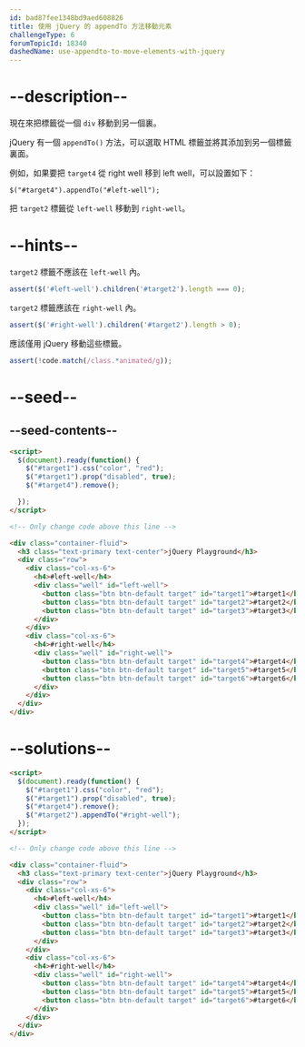 ```yaml
---
id: bad87fee1348bd9aed608826
title: 使用 jQuery 的 appendTo 方法移動元素
challengeType: 6
forumTopicId: 18340
dashedName: use-appendto-to-move-elements-with-jquery
---
```


# --description--

現在來把標籤從一個 `div` 移動到另一個裏。

jQuery 有一個 `appendTo()` 方法，可以選取 HTML 標籤並將其添加到另一個標籤裏面。

例如，如果要把 `target4` 從 right well 移到 left well，可以設置如下：

`$("#target4").appendTo("#left-well");`

把 `target2` 標籤從 `left-well` 移動到 `right-well`。

# --hints--

`target2` 標籤不應該在 `left-well` 內。

```js
assert($('#left-well').children('#target2').length === 0);
```

`target2` 標籤應該在 `right-well` 內。

```js
assert($('#right-well').children('#target2').length > 0);
```

應該僅用 jQuery 移動這些標籤。

```js
assert(!code.match(/class.*animated/g));
```

# --seed--

## --seed-contents--

```html
<script>
  $(document).ready(function() {
    $("#target1").css("color", "red");
    $("#target1").prop("disabled", true);
    $("#target4").remove();

  });
</script>

<!-- Only change code above this line -->

<div class="container-fluid">
  <h3 class="text-primary text-center">jQuery Playground</h3>
  <div class="row">
    <div class="col-xs-6">
      <h4>#left-well</h4>
      <div class="well" id="left-well">
        <button class="btn btn-default target" id="target1">#target1</button>
        <button class="btn btn-default target" id="target2">#target2</button>
        <button class="btn btn-default target" id="target3">#target3</button>
      </div>
    </div>
    <div class="col-xs-6">
      <h4>#right-well</h4>
      <div class="well" id="right-well">
        <button class="btn btn-default target" id="target4">#target4</button>
        <button class="btn btn-default target" id="target5">#target5</button>
        <button class="btn btn-default target" id="target6">#target6</button>
      </div>
    </div>
  </div>
</div>
```

# --solutions--

```html
<script>
  $(document).ready(function() {
    $("#target1").css("color", "red");
    $("#target1").prop("disabled", true);
    $("#target4").remove();
    $("#target2").appendTo("#right-well");
  });
</script>

<!-- Only change code above this line -->

<div class="container-fluid">
  <h3 class="text-primary text-center">jQuery Playground</h3>
  <div class="row">
    <div class="col-xs-6">
      <h4>#left-well</h4>
      <div class="well" id="left-well">
        <button class="btn btn-default target" id="target1">#target1</button>
        <button class="btn btn-default target" id="target2">#target2</button>
        <button class="btn btn-default target" id="target3">#target3</button>
      </div>
    </div>
    <div class="col-xs-6">
      <h4>#right-well</h4>
      <div class="well" id="right-well">
        <button class="btn btn-default target" id="target4">#target4</button>
        <button class="btn btn-default target" id="target5">#target5</button>
        <button class="btn btn-default target" id="target6">#target6</button>
      </div>
    </div>
  </div>
</div>
```
